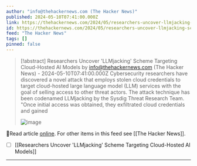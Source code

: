 ```yaml
---
author: "info@thehackernews.com (The Hacker News)"
published: 2024-05-10T07:41:00.000Z
link: https://thehackernews.com/2024/05/researchers-uncover-llmjacking-scheme.html
id: https://thehackernews.com/2024/05/researchers-uncover-llmjacking-scheme.html
feed: "The Hacker News"
tags: []
pinned: false
---
```

> [!abstract] Researchers Uncover 'LLMjacking' Scheme Targeting Cloud-Hosted AI Models by info@thehackernews.com (The Hacker News) - 2024-05-10T07:41:00.000Z
> Cybersecurity researchers have discovered a novel attack that employs stolen cloud credentials to target cloud-hosted large language model (LLM) services with the goal of selling access to other threat actors. The attack technique has been codenamed LLMjacking by the Sysdig Threat Research Team. "Once initial access was obtained, they exfiltrated cloud credentials and gained
>
> ![image](https://blogger.googleusercontent.com/img/b/R29vZ2xl/AVvXsEj8sh-XmpsFwYT_aLaIqq4Tzn_W8HiANHxel6Vyy2-hLUvNgqpex97k8qG7SE8xPouPjkPpF-RuctUUeURbv0wg8sR-RUBFStCYplZP56arpce9kZ0rg8rb_bMRMFGV3Q_u5h3PUxznvpjiCljMNt33Yk2IcleXBku1rS0K6saao9m6MTqHsFiMDmcvdkJ-/s1600/app.png)

🔗Read article [online](https://thehackernews.com/2024/05/researchers-uncover-llmjacking-scheme.html). For other items in this feed see [[The Hacker News]].

- [ ] [[Researchers Uncover 'LLMjacking' Scheme Targeting Cloud-Hosted AI Models]]
- - -


